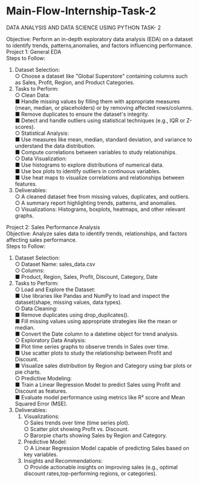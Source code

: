 # Main-Flow-Internship-Task-2
DATA ANALYSIS AND DATA SCIENCE USING PYTHON TASK- 2

Objective: Perform an in-depth exploratory data analysis (EDA) on a dataset to identify trends, patterns,anomalies, and factors influencing performance.   
Project 1: General EDA  
Steps to Follow:    
 1. Dataset Selection:    
   ○ Choose a dataset like "Global Superstore" containing columns such as Sales, Profit, Region, and Product Categories.  
 2. Tasks to Perform:    
 ○ Clean Data:  
     ■ Handle missing values by filling them with appropriate measures (mean, median, or placeholders) or by removing affected rows/columns.  
     ■ Remove duplicates to ensure the dataset's integrity.  
     ■ Detect and handle outliers using statistical techniques (e.g., IQR or Z-scores).  
 ○ Statistical Analysis:  
     ■ Use measures like mean, median, standard deviation, and variance to understand the data distribution.  
     ■ Compute correlations between variables to study relationships.  
 ○ Data Visualization:  
     ■ Use histograms to explore distributions of numerical data.  
     ■ Use box plots to identify outliers in continuous variables.  
     ■ Use heat maps to visualize correlations and relationships between features.  
3. Deliverables:    
 ○ A cleaned dataset free from missing values, duplicates, and outliers.  
 ○ A summary report highlighting trends, patterns, and anomalies.  
 ○ Visualizations: Histograms, boxplots, heatmaps, and other relevant graphs.  

Project 2: Sales Performance Analysis  
Objective: Analyze sales data to identify trends, relationships, and factors affecting sales performance.  
Steps to Follow:  
1. Dataset Selection:  
 ○ Dataset Name: sales_data.csv  
 ○ Columns:  
     ■ Product, Region, Sales, Profit, Discount, Category, Date  
2. Tasks to Perform:    
 ○ Load and Explore the Dataset:  
     ■ Use libraries like Pandas and NumPy to load and inspect the dataset(shape, missing values, data types).  
 ○ Data Cleaning:  
     ■ Remove duplicates using drop_duplicates().  
     ■ Fill missing values using appropriate strategies like the mean or median.  
     ■ Convert the Date column to a datetime object for trend analysis.  
 ○ Exploratory Data Analysis:  
     ■ Plot time series graphs to observe trends in Sales over time.  
     ■ Use scatter plots to study the relationship between Profit and Discount.  
     ■ Visualize sales distribution by Region and Category using bar plots or pie charts.  
 ○ Predictive Modeling:  
     ■ Train a Linear Regression Model to predict Sales using Profit and Discount as features.  
     ■ Evaluate model performance using metrics like R² score and Mean Squared Error (MSE).  
3. Deliverables:  
   1. Visualizations:  
   ○ Sales trends over time (time series plot).  
   ○ Scatter plot showing Profit vs. Discount.  
   ○ Barorpie charts showing Sales by Region and Category.  
   2. Predictive Model:  
   ○ A Linear Regression Model capable of predicting Sales based on key variables.  
   3. Insights and Recommendations:  
   ○ Provide actionable insights on improving sales (e.g., optimal discount rates,top-performing regions, or categories).  
